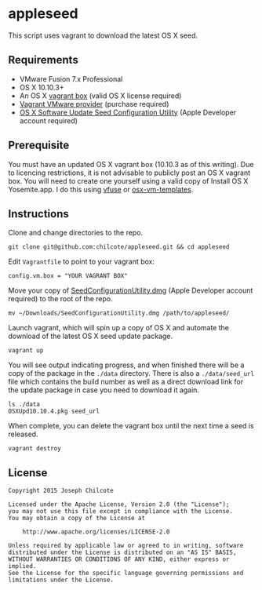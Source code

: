 appleseed
=========

This script uses vagrant to download the latest OS X seed.

Requirements
------------

+ VMware Fusion 7.x Professional
+ OS X 10.10.3+
+ An OS X [vagrant box](https://github.com/chilcote/vfuse) (valid OS X license required)
+ [Vagrant VMware provider](http://www.vagrantup.com/vmware) (purchase required)
+ [OS X Software Update Seed Configuration Utility](https://developer.apple.com/devcenter/download.action?path=/OS_X_Server/OS_X_Software_Update_Seed_Configuration_Utility/OS_X_Software_Update_Seed_Configuration_Utility.dmg) (Apple Developer account required)

Prerequisite
------------

You must have an updated OS X vagrant box (10.10.3 as of this writing). Due to licencing restrictions, it is not advisable to publicly post an OS X vagrant box. You will need to create one yourself using a valid copy of Install OS X Yosemite.app. I do this using [vfuse](https://github.com/chilcote/vfuse) or [osx-vm-templates](https://github.com/timsutton/osx-vm-templates).

Instructions
------------

Clone and change directories to the repo.

    git clone git@github.com:chilcote/appleseed.git && cd appleseed

Edit `Vagrantfile` to point to your vagrant box:
    
    config.vm.box = "YOUR VAGRANT BOX"

Move your copy of [SeedConfigurationUtility.dmg](https://developer.apple.com/devcenter/download.action?path=/OS_X_Server/OS_X_Software_Update_Seed_Configuration_Utility/OS_X_Software_Update_Seed_Configuration_Utility.dmg) (Apple Developer account required) to the root of the repo.

    mv ~/Downloads/SeedConfigurationUtility.dmg /path/to/appleseed/

Launch vagrant, which will spin up a copy of OS X and automate the download of the latest OS X seed update package.

    vagrant up

You will see output indicating progress, and when finished there will be a copy of the package in the `./data` directory. There is also a `./data/seed_url` file which contains the build number as well as a direct download link for the update package in case you need to download it again.

    ls ./data
    OSXUpd10.10.4.pkg seed_url

When complete, you can delete the vagrant box until the next time a seed is released.

    vagrant destroy

License
-------

    Copyright 2015 Joseph Chilcote
    
    Licensed under the Apache License, Version 2.0 (the "License");
    you may not use this file except in compliance with the License.
    You may obtain a copy of the License at
    
        http://www.apache.org/licenses/LICENSE-2.0
    
    Unless required by applicable law or agreed to in writing, software
    distributed under the License is distributed on an "AS IS" BASIS,
    WITHOUT WARRANTIES OR CONDITIONS OF ANY KIND, either express or implied.
    See the License for the specific language governing permissions and
    limitations under the License.
